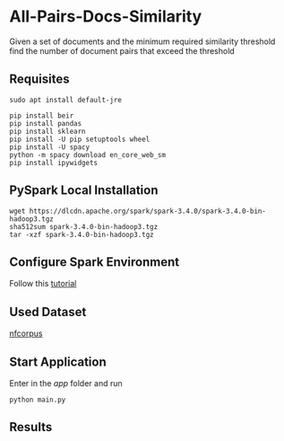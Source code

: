 # All-Pairs-Docs-Similarity
Given a set of documents and the minimum required similarity threshold find the number of document pairs that exceed the threshold

## Requisites
```console
sudo apt install default-jre
```

```console
pip install beir
pip install pandas
pip install sklearn
pip install -U pip setuptools wheel
pip install -U spacy
python -m spacy download en_core_web_sm
pip install ipywidgets
```

## PySpark Local Installation
```console
wget https://dlcdn.apache.org/spark/spark-3.4.0/spark-3.4.0-bin-hadoop3.tgz
sha512sum spark-3.4.0-bin-hadoop3.tgz
tar -xzf spark-3.4.0-bin-hadoop3.tgz
```

## Configure Spark Environment
Follow this [tutorial](https://phoenixnap.com/kb/install-spark-on-ubuntu) 

## Used Dataset
[nfcorpus](https://www.cl.uni-heidelberg.de/statnlpgroup/nfcorpus/)


## Start Application
Enter in the *app* folder and run
```console
python main.py
```

## Results
